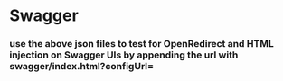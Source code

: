 # Swagger

### use the above json files to test for OpenRedirect and HTML injection on Swagger UIs by appending the url with swagger/index.html?configUrl=<json file url>
